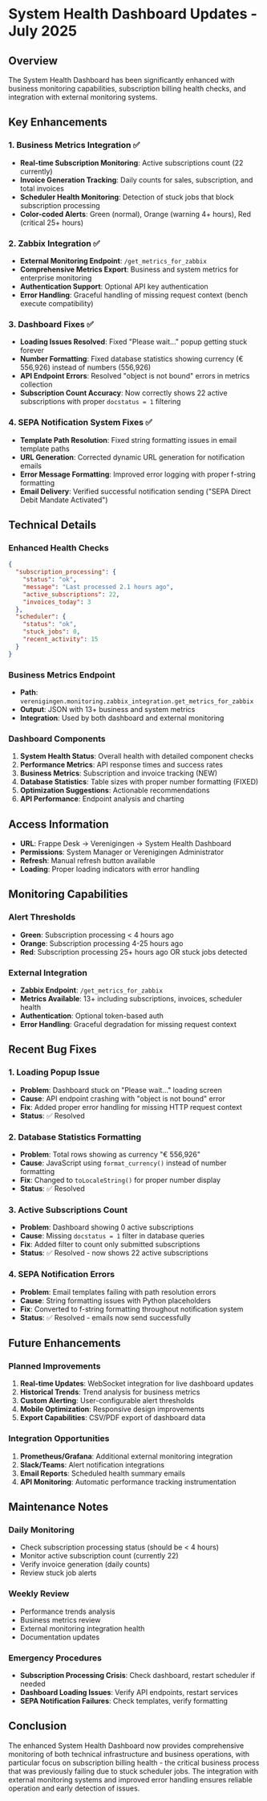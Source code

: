# System Health Dashboard Updates - July 2025

## Overview
The System Health Dashboard has been significantly enhanced with business monitoring capabilities, subscription billing health checks, and integration with external monitoring systems.

## Key Enhancements

### 1. Business Metrics Integration ✅
- **Real-time Subscription Monitoring**: Active subscriptions count (22 currently)
- **Invoice Generation Tracking**: Daily counts for sales, subscription, and total invoices
- **Scheduler Health Monitoring**: Detection of stuck jobs that block subscription processing
- **Color-coded Alerts**: Green (normal), Orange (warning 4+ hours), Red (critical 25+ hours)

### 2. Zabbix Integration ✅
- **External Monitoring Endpoint**: `/get_metrics_for_zabbix`
- **Comprehensive Metrics Export**: Business and system metrics for enterprise monitoring
- **Authentication Support**: Optional API key authentication
- **Error Handling**: Graceful handling of missing request context (bench execute compatibility)

### 3. Dashboard Fixes ✅
- **Loading Issues Resolved**: Fixed "Please wait..." popup getting stuck forever
- **Number Formatting**: Fixed database statistics showing currency (€ 556,926) instead of numbers (556,926)
- **API Endpoint Errors**: Resolved "object is not bound" errors in metrics collection
- **Subscription Count Accuracy**: Now correctly shows 22 active subscriptions with proper `docstatus = 1` filtering

### 4. SEPA Notification System Fixes ✅
- **Template Path Resolution**: Fixed string formatting issues in email template paths
- **URL Generation**: Corrected dynamic URL generation for notification emails
- **Error Message Formatting**: Improved error logging with proper f-string formatting
- **Email Delivery**: Verified successful notification sending ("SEPA Direct Debit Mandate Activated")

## Technical Details

### Enhanced Health Checks
```json
{
  "subscription_processing": {
    "status": "ok",
    "message": "Last processed 2.1 hours ago",
    "active_subscriptions": 22,
    "invoices_today": 3
  },
  "scheduler": {
    "status": "ok",
    "stuck_jobs": 0,
    "recent_activity": 15
  }
}
```

### Business Metrics Endpoint
- **Path**: `verenigingen.monitoring.zabbix_integration.get_metrics_for_zabbix`
- **Output**: JSON with 13+ business and system metrics
- **Integration**: Used by both dashboard and external monitoring

### Dashboard Components
1. **System Health Status**: Overall health with detailed component checks
2. **Performance Metrics**: API response times and success rates
3. **Business Metrics**: Subscription and invoice tracking (NEW)
4. **Database Statistics**: Table sizes with proper number formatting (FIXED)
5. **Optimization Suggestions**: Actionable recommendations
6. **API Performance**: Endpoint analysis and charting

## Access Information
- **URL**: Frappe Desk → Verenigingen → System Health Dashboard
- **Permissions**: System Manager or Verenigingen Administrator
- **Refresh**: Manual refresh button available
- **Loading**: Proper loading indicators with error handling

## Monitoring Capabilities

### Alert Thresholds
- **Green**: Subscription processing < 4 hours ago
- **Orange**: Subscription processing 4-25 hours ago
- **Red**: Subscription processing 25+ hours ago OR stuck jobs detected

### External Integration
- **Zabbix Endpoint**: `/get_metrics_for_zabbix`
- **Metrics Available**: 13+ including subscriptions, invoices, scheduler health
- **Authentication**: Optional token-based auth
- **Error Handling**: Graceful degradation for missing request context

## Recent Bug Fixes

### 1. Loading Popup Issue
- **Problem**: Dashboard stuck on "Please wait..." loading screen
- **Cause**: API endpoint crashing with "object is not bound" error
- **Fix**: Added proper error handling for missing HTTP request context
- **Status**: ✅ Resolved

### 2. Database Statistics Formatting
- **Problem**: Total rows showing as currency "€ 556,926"
- **Cause**: JavaScript using `format_currency()` instead of number formatting
- **Fix**: Changed to `toLocaleString()` for proper number display
- **Status**: ✅ Resolved

### 3. Active Subscriptions Count
- **Problem**: Dashboard showing 0 active subscriptions
- **Cause**: Missing `docstatus = 1` filter in database queries
- **Fix**: Added filter to count only submitted subscriptions
- **Status**: ✅ Resolved - now shows 22 active subscriptions

### 4. SEPA Notification Errors
- **Problem**: Email templates failing with path resolution errors
- **Cause**: String formatting issues with Python placeholders
- **Fix**: Converted to f-string formatting throughout notification system
- **Status**: ✅ Resolved - emails now send successfully

## Future Enhancements

### Planned Improvements
1. **Real-time Updates**: WebSocket integration for live dashboard updates
2. **Historical Trends**: Trend analysis for business metrics
3. **Custom Alerting**: User-configurable alert thresholds
4. **Mobile Optimization**: Responsive design improvements
5. **Export Capabilities**: CSV/PDF export of dashboard data

### Integration Opportunities
1. **Prometheus/Grafana**: Additional external monitoring integration
2. **Slack/Teams**: Alert notification integrations
3. **Email Reports**: Scheduled health summary emails
4. **API Monitoring**: Automatic performance tracking instrumentation

## Maintenance Notes

### Daily Monitoring
- Check subscription processing status (should be < 4 hours)
- Monitor active subscription count (currently 22)
- Verify invoice generation (daily counts)
- Review stuck job alerts

### Weekly Review
- Performance trends analysis
- Business metrics review
- External monitoring integration health
- Documentation updates

### Emergency Procedures
- **Subscription Processing Crisis**: Check dashboard, restart scheduler if needed
- **Dashboard Loading Issues**: Verify API endpoints, restart services
- **SEPA Notification Failures**: Check templates, verify formatting

## Conclusion
The enhanced System Health Dashboard now provides comprehensive monitoring of both technical infrastructure and business operations, with particular focus on subscription billing health - the critical business process that was previously failing due to stuck scheduler jobs. The integration with external monitoring systems and improved error handling ensures reliable operation and early detection of issues.
